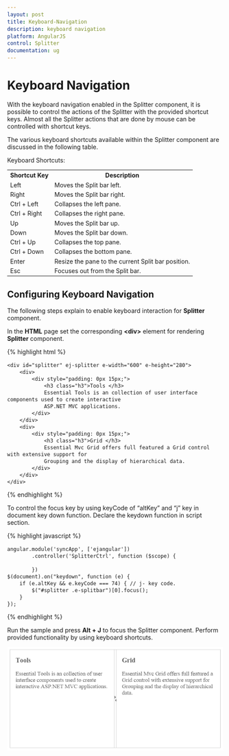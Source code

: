 ```yaml
---
layout: post
title: Keyboard-Navigation
description: keyboard navigation
platform: AngularJS
control: Splitter
documentation: ug
---
```


# Keyboard Navigation

With the keyboard navigation enabled in the Splitter component, it is possible to control the actions of the Splitter with the provided shortcut keys. Almost all the Splitter actions that are done by mouse can be controlled with shortcut keys.

The various keyboard shortcuts available within the Splitter component are discussed in the following table.

Keyboard Shortcuts:


<table>
<tr>
<th>
Shortcut Key</th><th>
Description</th></tr>
<tr>
<td>
Left</td><td>
Moves the Split bar left. </td></tr>
<tr>
<td>
Right</td><td>
Moves the Split bar right. </td></tr>
<tr>
<td>
Ctrl + Left</td><td>
Collapses the left pane.</td></tr>
<tr>
<td>
Ctrl + Right</td><td>
Collapses the right pane.</td></tr>
<tr>
<td>
Up</td><td>
Moves the Split bar up.</td></tr>
<tr>
<td>
Down</td><td>
Moves the Split bar down.</td></tr>
<tr>
<td>
Ctrl + Up</td><td>
Collapses the top pane.</td></tr>
<tr>
<td>
Ctrl + Down</td><td>
Collapses the bottom pane.</td></tr>
<tr>
<td>
Enter</td><td>
Resize the pane to the current Split bar position.</td></tr>
<tr>
<td>
Esc</td><td>
Focuses out from the Split bar.</td></tr>
</table>

## Configuring Keyboard Navigation

The following steps explain to enable keyboard interaction for **Splitter** component.

In the **HTML** page set the corresponding **&lt;div&gt;** element for rendering **Splitter** component. 

{% highlight html %}

    <div id="splitter" ej-splitter e-width="600" e-height="280">
        <div>
            <div style="padding: 0px 15px;">
                <h3 class="h3">Tools </h3>
                Essential Tools is an collection of user interface components used to create interactive
                ASP.NET MVC applications.
            </div>
        </div>
        <div>
            <div style="padding: 0px 15px;">
                <h3 class="h3">Grid </h3>
                Essential Mvc Grid offers full featured a Grid control with extensive support for
                Grouping and the display of hierarchical data.
            </div>
        </div>
    </div>

{% endhighlight %}


To control the focus key by using keyCode of “altKey” and “j” key in document key down function. Declare the keydown function in script section.


{% highlight javascript %}


    angular.module('syncApp', ['ejangular'])
            .controller('SplitterCtrl', function ($scope) {

            })
    $(document).on("keydown", function (e) {
        if (e.altKey && e.keyCode === 74) { // j- key code.
            $("#splitter .e-splitbar")[0].focus();
        }
    });

{% endhighlight %}

Run the sample and press **Alt + J** to focus the Splitter component. Perform provided functionality by using keyboard shortcuts.

![](Keyboard-Navigation_images\Keyboard-Navigation_img1.png) 


